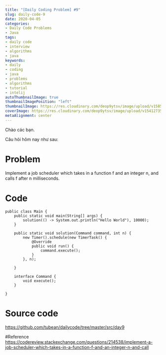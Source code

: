 ```yaml
---
title: "[Daily Coding Problem] #9"
slug: daily-code-9
date: 2020-04-05
categories:
- Daily Code Problems
- Java
tags:
- daily code
- interview
- algorithms
- java
keywords:
- daily
- coding
- java
- problems
- algorithms
- tutorial
- intelij
autoThumbnailImage: true
thumbnailImagePosition: "left"
thumbnailImage: https://res.cloudinary.com/deop9ytsv/image/upload/v1585475653/daily-code.png
coverImage: https://res.cloudinary.com/deop9ytsv/image/upload/v1541273502/Black_flag.svg.png
metaAlignment: center
---
```

Chào các bạn.

Câu hỏi hôm nay như sau:
# Problem
>
Implement a job scheduler which takes in a function f and an integer n, and calls f after n milliseconds.

# Code
```
public class Main {
    public static void main(String[] args) {
        solution(() -> System.out.println("Hello World"), 10000);
    }

    public static void solution(Command command, int n) {
        new Timer().schedule(new TimerTask() {
            @Override
            public void run() {
                command.execute();
            }
        }, n);

    }

    interface Command {
        void execute();
    }

}
```


# Source code
https://github.com/tubean/dailycode/tree/master/src/day9

#Reference
https://codereview.stackexchange.com/questions/214538/implement-a-job-scheduler-which-takes-in-a-function-f-and-an-integer-n-and-call
